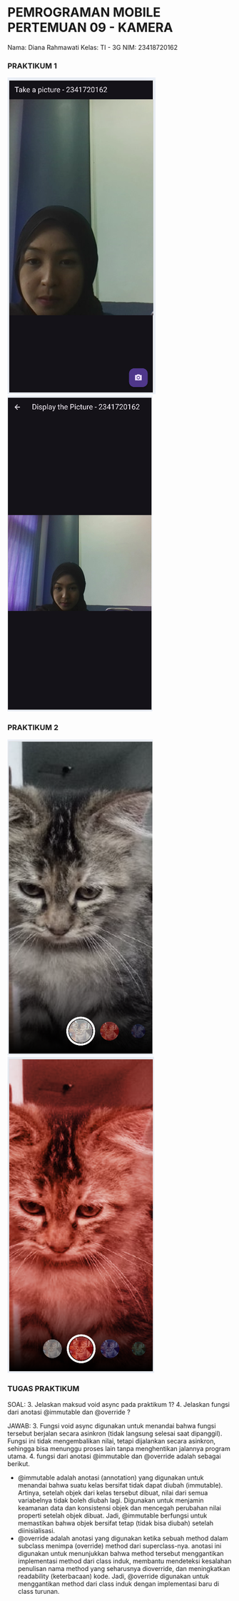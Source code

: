 # PEMROGRAMAN MOBILE PERTEMUAN 09 - KAMERA

Nama: Diana Rahmawati
Kelas: TI - 3G
NIM: 23418720162


### PRAKTIKUM 1
![prak1](img/prak1.1.png) <br>
![prak1](img/prak1.2.png)


### PRAKTIKUM 2
![prak1](img/prak2.1.png) <br>
![prak1](img/prak2.2.png)


### TUGAS PRAKTIKUM
SOAL:
3. Jelaskan maksud void async pada praktikum 1?
4. Jelaskan fungsi dari anotasi @immutable dan @override ?

JAWAB: 
3. Fungsi void async digunakan untuk menandai bahwa fungsi tersebut berjalan secara asinkron (tidak langsung selesai saat dipanggil). Fungsi ini tidak mengembalikan nilai, tetapi dijalankan secara asinkron, sehingga bisa menunggu proses lain tanpa menghentikan jalannya program utama.
4. fungsi dari anotasi @immutable dan @override adalah sebagai berikut.
- @immutable adalah anotasi (annotation) yang digunakan untuk menandai bahwa suatu kelas bersifat tidak dapat diubah (immutable). Artinya, setelah objek dari kelas tersebut dibuat, nilai dari semua variabelnya tidak boleh diubah lagi. Digunakan untuk menjamin keamanan data dan konsistensi objek dan mencegah perubahan nilai properti setelah objek dibuat. Jadi, @immutable berfungsi untuk memastikan bahwa objek bersifat tetap (tidak bisa diubah) setelah diinisialisasi.
- @override adalah anotasi yang digunakan ketika sebuah method dalam subclass menimpa (override) method dari superclass-nya. anotasi ini digunakan untuk menunjukkan bahwa method tersebut menggantikan implementasi method dari class induk, membantu mendeteksi kesalahan penulisan nama method yang seharusnya dioverride, dan meningkatkan readability (keterbacaan) kode. Jadi, @override digunakan untuk menggantikan method dari class induk dengan implementasi baru di class turunan.
